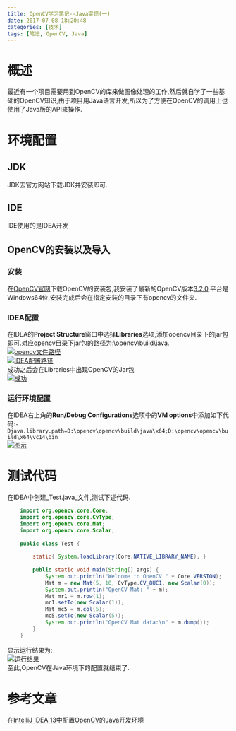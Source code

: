 ```yaml
---
title: OpenCV学习笔记--Java实现(一)
date: 2017-07-08 18:20:48
categories: [技术]
tags: [笔记, OpenCV, Java]
---
```

[](#概述 "概述")概述
==============

最近有一个项目需要用到OpenCV的库来做图像处理的工作,然后就自学了一些基础的OpenCV知识,由于项目用Java语言开发,所以为了方便在OpenCV的调用上也使用了Java版的API来操作.

[](#环境配置 "环境配置")环境配置
====================
<!-- more -->
[](#JDK "JDK")JDK
-----------------

JDK去官方网站下载JDK并安装即可.

[](#IDE "IDE")IDE
-----------------

IDE使用的是IDEA开发

[](#OpenCV的安装以及导入 "OpenCV的安装以及导入")OpenCV的安装以及导入
-----------------------------------------------

### [](#安装 "安装")安装

在[OpenCV官网](http://opencv.org/)下载OpenCV的安装包,我安装了最新的OpenCV版本[3.2.0](https://sourceforge.net/projects/opencvlibrary/files/opencv-win/3.2.0/opencv-3.2.0-vc14.exe/download),平台是Windows64位,安装完成后会在指定安装的目录下有opencv的文件夹.

### [](#IDEA配置 "IDEA配置")IDEA配置

在IDEA的**Project Structure**窗口中选择**Libraries**选项,添加opencv目录下的jar包即可.对应opencv目录下jar包的路径为:\\opencv\\build\\java.  
[![opencv文件路径](http://misakatang.oss-cn-beijing.aliyuncs.com/201707081.jpg)](http://misakatang.oss-cn-beijing.aliyuncs.com/201707081.jpg "opencv文件路径")  
[![IDEA配置路径](http://misakatang.oss-cn-beijing.aliyuncs.com/201707082.jpg)](http://misakatang.oss-cn-beijing.aliyuncs.com/201707082.jpg "IDEA配置路径")  
成功之后会在Libraries中出现OpenCV的Jar包  
[![成功](http://misakatang.oss-cn-beijing.aliyuncs.com/201707083.jpg)](http://misakatang.oss-cn-beijing.aliyuncs.com/201707083.jpg "成功")

### [](#运行环境配置 "运行环境配置")运行环境配置

在IDEA右上角的**Run/Debug Configurations**选项中的**VM options**中添加如下代码:`-Djava.library.path=D:\opencv\opencv\build\java\x64;D:\opencv\opencv\build\x64\vc14\bin`  
[![图示](http://misakatang.oss-cn-beijing.aliyuncs.com/201707084.jpg)](http://misakatang.oss-cn-beijing.aliyuncs.com/201707084.jpg "图示")

[](#测试代码 "测试代码")测试代码
====================

在IDEA中创建_Test.java_文件,测试下述代码.
```java
    import org.opencv.core.Core;
    import org.opencv.core.CvType;
    import org.opencv.core.Mat;
    import org.opencv.core.Scalar;
    
    public class Test {
    
        static{ System.loadLibrary(Core.NATIVE_LIBRARY_NAME); }
    
        public static void main(String[] args) {
            System.out.println("Welcome to OpenCV " + Core.VERSION);
            Mat m = new Mat(5, 10, CvType.CV_8UC1, new Scalar(0));
            System.out.println("OpenCV Mat: " + m);
            Mat mr1 = m.row(1);
            mr1.setTo(new Scalar(1));
            Mat mc5 = m.col(5);
            mc5.setTo(new Scalar(5));
            System.out.println("OpenCV Mat data:\n" + m.dump());
        }
    }
```    

显示运行结果为:  
[![运行结果](http://misakatang.oss-cn-beijing.aliyuncs.com/201707085.jpg)](http://misakatang.oss-cn-beijing.aliyuncs.com/201707085.jpg "运行结果")  
至此,OpenCV在Java环境下的配置就结束了.

[](#参考文章 "参考文章")参考文章
====================

[在IntelliJ IDEA 13中配置OpenCV的Java开发环境](http://www.cnblogs.com/yezhang/p/4006134.html)